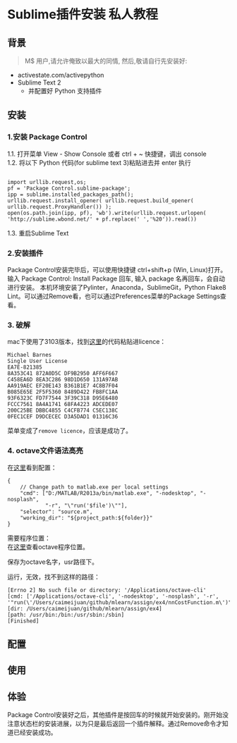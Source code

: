 # Sublime插件安装 私人教程

## 背景  
> M$ 用户,请允许俺致以最大的同情, 然后,敬请自行先安装好:  
- activestate.com/activepython  
- Sublime Text 2  
  - 并配置好 Python 支持插件  

## 安装  
### 1.安装 Package Control
1.1. 打开菜单 View - Show Console 或者 ctrl + ~ 快捷键，调出 console  
1.2. 将以下 Python 代码(for sublime text 3)粘贴进去并 enter 执行  
<pre><code>
import urllib.request,os; 
pf = 'Package Control.sublime-package'; 
ipp = sublime.installed_packages_path(); 
urllib.request.install_opener( urllib.request.build_opener( urllib.request.ProxyHandler()) ); 
open(os.path.join(ipp, pf), 'wb').write(urllib.request.urlopen( 'http://sublime.wbond.net/' + pf.replace(' ','%20')).read())
</pre></code>
1.3. 重启Sublime Text  

### 2.安装插件
Package Control安装完毕后，可以使用快捷键 ctrl+shift+p (Win, Linux)打开。  
输入 Package Control: Install Package 回车, 输入 package 名再回车，会自动进行安装。 
本机环境安装了Pylinter，Anaconda，SublimeGit，Python Flake8 Lint。可以通过Remove看，也可以通过Preferences菜单的Package Settings查看。

### 3. 破解  
mac下使用了3103版本，找到[这里](http://9iphp.com/web/html/sublime-text-3-license-key.html)的代码粘贴进licence：  

	Michael Barnes
	Single User License
	EA7E-821385
	8A353C41 872A0D5C DF9B2950 AFF6F667
	C458EA6D 8EA3C286 98D1D650 131A97AB
	AA919AEC EF20E143 B361B1E7 4C8B7F04
	B085E65E 2F5F5360 8489D422 FB8FC1AA
	93F6323C FD7F7544 3F39C318 D95E6480
	FCCC7561 8A4A1741 68FA4223 ADCEDE07
	200C25BE DBBC4855 C4CFB774 C5EC138C
	0FEC1CEF D9DCECEC D3A5DAD1 01316C36

菜单变成了`remove licence`，应该是成功了。

### 4. octave文件语法高亮
在[这里](http://blog.sina.com.cn/s/blog_71e26e290102v3ad.html)看到配置：  

	{
	    // Change path to matlab.exe per local settings
	    "cmd": ["D:/MATLAB/R2013a/bin/matlab.exe", "-nodesktop", "-nosplash",
	            "-r", "\"run('$file')\""],
	    "selector": "source.m",
	    "working_dir": "${project_path:${folder}}"
	}
	
需要程序位置：  
在[这里](http://www.2cto.com/os/201203/124833.html)查看octave程序位置。

保存为octave名字，usr路径下。

运行，无效，找不到这样的路径：  

	[Errno 2] No such file or directory: '/Applications/octave-cli'
	[cmd: ['/Applications/octave-cli', '-nodesktop', '-nosplash', '-r', '"run(\'/Users/caimeijuan/github/mlearn/assign/ex4/nnCostFunction.m\')"']]
	[dir: /Users/caimeijuan/github/mlearn/assign/ex4]
	[path: /usr/bin:/bin:/usr/sbin:/sbin]
	[Finished]

## 配置

## 使用

## 体验  
Package Control安装好之后，其他插件是按回车的时候就开始安装的。刚开始没注意状态栏的安装进展，以为只是最后返回一个插件解释。通过Remove命令才知道已经安装成功。


